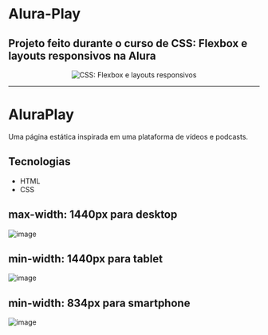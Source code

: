 # Alura-Play
## Projeto feito durante o curso de CSS: Flexbox e layouts responsivos na Alura

<p align="center"> <img src="https://github.com/GabrielVictorP/Alura-Play/assets/133161909/95953011-0fb4-4b22-ab64-8323ebf8fe86"
 alt="CSS: Flexbox e layouts responsivos"> </p>

<hr>

<h1>AluraPlay</h1>
<p align="start">Uma página estática inspirada em uma plataforma de vídeos e podcasts.</p>

## Tecnologias
* HTML
* CSS

## max-width: 1440px para desktop
![image](https://github.com/GabrielVictorP/Alura-Play/assets/133161909/f6f4aa99-9b10-4440-9a50-11da4c4e21ee)


## min-width: 1440px para tablet
![image](https://github.com/GabrielVictorP/Alura-Play/assets/133161909/7ccbcb29-46db-4ecb-becd-e6813b101b30)


## min-width: 834px para smartphone
![image](https://github.com/GabrielVictorP/Alura-Play/assets/133161909/08d70b13-61ba-4110-8bf3-3cb1c630220b)

